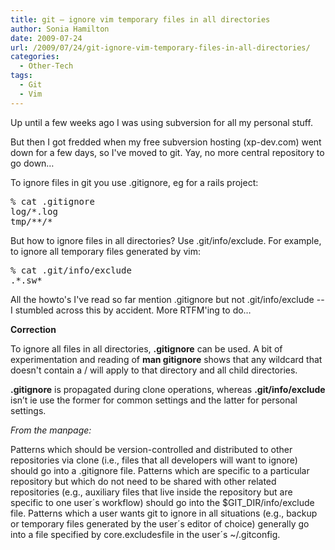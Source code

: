 ```yaml
---
title: git – ignore vim temporary files in all directories
author: Sonia Hamilton
date: 2009-07-24
url: /2009/07/24/git-ignore-vim-temporary-files-in-all-directories/
categories:
  - Other-Tech
tags:
  - Git
  - Vim
---
```

Up until a few weeks ago I was using subversion for all my personal stuff.

<!--more-->

But then I got fredded when my free subversion hosting (xp-dev.com) went down for a few days, so I've moved to git. Yay, no more central repository to go down&#8230;

To ignore files in git you use .gitignore, eg for a rails project:

<pre>% cat .gitignore
log/*.log
tmp/**/*</pre>

But how to ignore files in all directories? Use .git/info/exclude. For example, to ignore all temporary files generated by vim:

<pre>% cat .git/info/exclude
.*.sw*</pre>

All the howto's I've read so far mention .gitignore but not .git/info/exclude -- I stumbled across this by accident. More RTFM'ing to do&#8230;

**Correction**

To ignore all files in all directories, **.gitignore** can be used. A bit of experimentation and reading of **man gitignore** shows that any wildcard that doesn't contain a / will apply to that directory and all child directories.

**.gitignore** is propagated during clone operations, whereas **.git/info/exclude** isn’t ie use the former for common settings and the latter for personal settings.

*From the manpage:*

Patterns which should be version-controlled and distributed to other repositories via clone (i.e., files that all developers will want to ignore) should go into a .gitignore file. Patterns which are specific to a particular repository but which do not need to be shared with other related repositories (e.g., auxiliary files that live inside the repository but are specific to one user´s workflow) should go into the $GIT_DIR/info/exclude file. Patterns which a user wants git to ignore in all situations (e.g., backup or temporary files generated by the user´s editor of choice) generally go into a file specified by core.excludesfile in the user´s ~/.gitconfig.

